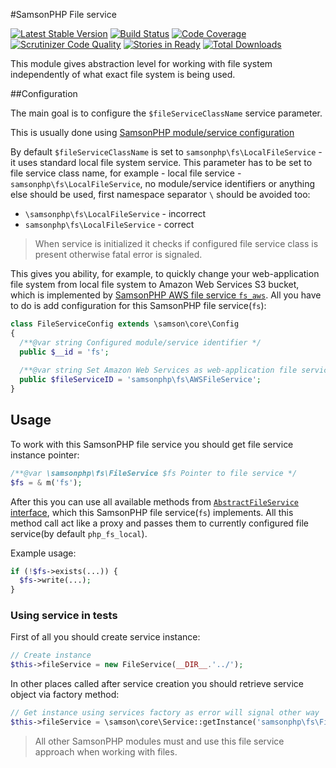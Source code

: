 #SamsonPHP File service 

[![Latest Stable Version](https://poser.pugx.org/samsonphp/fs/v/stable.svg)](https://packagist.org/packages/samsonphp/fs) 
[![Build Status](https://travis-ci.org/SamsonPHP/fs.svg?branch=master)](https://travis-ci.org/SamsonPHP/fs)
[![Code Coverage](https://scrutinizer-ci.com/g/samsonphp/fs/badges/coverage.png?b=master)](https://scrutinizer-ci.com/g/samsonphp/fs/?branch=master)
[![Scrutinizer Code Quality](https://scrutinizer-ci.com/g/samsonphp/fs/badges/quality-score.png?b=master)](https://scrutinizer-ci.com/g/samsonphp/fs/?branch=master)
[![Stories in Ready](https://badge.waffle.io/samsonphp/fs.png?label=ready&title=Ready)](https://waffle.io/samsonphp/fs) 
[![Total Downloads](https://poser.pugx.org/samsonphp/fs/downloads.svg)](https://packagist.org/packages/samsonphp/fs)

This module gives abstraction level for working with file system independently
of what exact file system is being used.

##Configuration  

The main goal is to configure the ```$fileServiceClassName```
service parameter. 

This is usually done using [SamsonPHP module/service configuration](https://github.com/samsonphp/config)

By default ```$fileServiceClassName``` is set to ```samsonphp\fs\LocalFileService``` - it uses standard local file
system service. This parameter has to be set to file service class name, for example - local file service - ```samsonphp\fs\LocalFileService```, no module/service identifiers or anything else should be used,
 first namespace separator ```\``` should be avoided too:
  * ```\samsonphp\fs\LocalFileService``` - incorrect
  * ```samsonphp\fs\LocalFileService``` - correct
  
> When service is initialized it checks if configured file service class is present otherwise fatal error is signaled.

This gives you ability, for example, to quickly change your web-application file system from local file system to Amazon Web Services S3 bucket, which is implemented by [SamsonPHP AWS file service ```fs_aws```](http://github.com/samsonphp/fs_aws). All you have to do is add configuration for this SamsonPHP file service(```fs```):
```php
class FileServiceConfig extends \samson\core\Config 
{
  /**@var string Configured module/service identifier */
  public $__id = 'fs';
  
  /**@var string Set Amazon Web Services as web-application file service using its identifier */
  public $fileServiceID = 'samsonphp\fs\AWSFileService';
}
```

## Usage

To work with this SamsonPHP file service you should get file service instance pointer:
```php
/**@var \samsonphp\fs\FileService $fs Pointer to file service */
$fs = & m('fs');
```
After this you can use all available methods from [```AbstractFileService``` interface](https://github.com/samsonphp/fs/blob/master/src/IFileSystem.php), which this SamsonPHP file service(```fs```) implements. 
All this method call act like a proxy and passes them to currently configured file service(by default ```php_fs_local```).

Example usage:
```php
if (!$fs->exists(...)) {
  $fs->write(...);
}
```

### Using service in tests
First of all you should create service instance:
```php
// Create instance
$this->fileService = new FileService(__DIR__.'../');
```
In other places called after service creation you should retrieve service object via factory method:
```php
// Get instance using services factory as error will signal other way
$this->fileService = \samson\core\Service::getInstance('samsonphp\fs\FileService');
```

> All other SamsonPHP modules must and use this file service approach when working with files.
